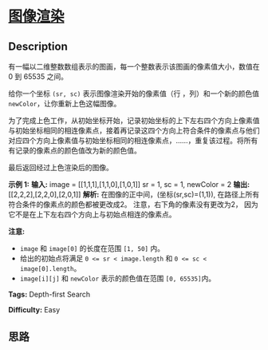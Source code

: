 # [图像渲染][title]

## Description

有一幅以二维整数数组表示的图画，每一个整数表示该图画的像素值大小，数值在 0 到 65535 之间。

给你一个坐标 `(sr, sc)` 表示图像渲染开始的像素值（行 ，列）和一个新的颜色值 `newColor`，让你重新上色这幅图像。

为了完成上色工作，从初始坐标开始，记录初始坐标的上下左右四个方向上像素值与初始坐标相同的相连像素点，接着再记录这四个方向上符合条件的像素点与他们对应四个方向上像素值与初始坐标相同的相连像素点，……，重复该过程。将所有有记录的像素点的颜色值改为新的颜色值。

最后返回经过上色渲染后的图像。

**示例 1:**
            **输入:**     image = [[1,1,1],[1,1,0],[1,0,1]]    sr = 1, sc = 1, newColor = 2    **输出:** [[2,2,2],[2,2,0],[2,0,1]]    **解析:**     在图像的正中间，(坐标(sr,sc)=(1,1)),    在路径上所有符合条件的像素点的颜色都被更改成2。    注意，右下角的像素没有更改为2，    因为它不是在上下左右四个方向上与初始点相连的像素点。    

**注意:**

  * `image` 和 `image[0]` 的长度在范围 `[1, 50]` 内。
  * 给出的初始点将满足 `0 <= sr < image.length` 和 `0 <= sc < image[0].length`。
  * `image[i][j]` 和 `newColor` 表示的颜色值在范围 `[0, 65535]`内。


**Tags:** Depth-first Search

**Difficulty:** Easy

## 思路

[title]: https://leetcode-cn.com/problems/flood-fill
